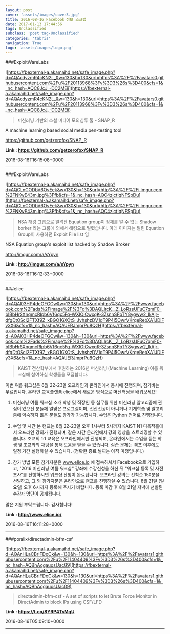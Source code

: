 ```yaml
---
layout: post
cover: 'assets/images/cover3.jpg'
title: 2016-08-16 Facebook 정보 스크랩
date: 2017-01-13 17:44:56
tags: Unclassified
subclass: 'post tag-Unclassified'
categories: 'tabris'
navigation: True
logo: 'assets/images/logo.png'
---
```


###ExploitWareLabs

![https://fbexternal-a.akamaihd.net/safe_image.php?d=AQAcdyzmR4cKN2L_&w=130&h=130&url=https%3A%2F%2Favatars0.githubusercontent.com%2Fu%2F20113968%3Fv%3D3%26s%3D400&cfs=1&_nc_hash=AQC8JcJ_-DC2MEii](https://fbexternal-a.akamaihd.net/safe_image.php?d=AQAcdyzmR4cKN2L_&w=130&h=130&url=https%3A%2F%2Favatars0.githubusercontent.com%2Fu%2F20113968%3Fv%3D3%26s%3D400&cfs=1&_nc_hash=AQC8JcJ_-DC2MEii)

>머신러닝 기반의 소셜 미디어 모의침투 툴 - SNAP_R

A machine learning based social media pen-testing tool

https://github.com/getzerofox/SNAP_R

**Link : <https://github.com/getzerofox/SNAP_R>**

2016-08-16T16:15:08+0000

---

###ExploitWareLabs

![https://fbexternal-a.akamaihd.net/safe_image.php?d=AQCLnCODbV6OvEek&w=130&h=130&url=http%3A%2F%2Fi.imgur.com%2FNKwE43m.jpg%3Ffb&cfs=1&_nc_hash=AQC4zlctIqNFSpDu](https://fbexternal-a.akamaihd.net/safe_image.php?d=AQCLnCODbV6OvEek&w=130&h=130&url=http%3A%2F%2Fi.imgur.com%2FNKwE43m.jpg%3Ffb&cfs=1&_nc_hash=AQC4zlctIqNFSpDu)

>NSA 해킹 그룹으로 알려진 Equation group이 정체를 알 수 없는 Shadow borker 라는 그룹에 의해서 해킹으로 털렸습니다. 아래 이미지는 털린 Equation Group이 사용하던 Exploit File list 임

NSA Equation group's exploit list  hacked by Shadow Broker

http://imgur.com/a/sYpyn

**Link : <http://imgur.com/a/sYpyn>**

2016-08-16T16:12:33+0000

---

###elice

![https://fbexternal-a.akamaihd.net/safe_image.php?d=AQAl03HP4deOFGCw&w=130&h=130&url=https%3A%2F%2Fwww.facebook.com%2Fads%2Fimage%2F%3Fd%3DAQLIrcK__Z_LoRzsUFuC7qmF0-bIBbHrSXnqmcRIpb6Vf6qc5Fq-WXlOiCwxqK-3ZsnnSFbTY8ygww2_IkAjr-dfgDtOScI2FTXf9Z_xBGO1GXOtS_JvhshzDV1dT9P4l5OwrVKrqeRebXA1JDiFy3X6&cfs=1&_nc_hash=AQAUERJmprPu8QzH](https://fbexternal-a.akamaihd.net/safe_image.php?d=AQAl03HP4deOFGCw&w=130&h=130&url=https%3A%2F%2Fwww.facebook.com%2Fads%2Fimage%2F%3Fd%3DAQLIrcK__Z_LoRzsUFuC7qmF0-bIBbHrSXnqmcRIpb6Vf6qc5Fq-WXlOiCwxqK-3ZsnnSFbTY8ygww2_IkAjr-dfgDtOScI2FTXf9Z_xBGO1GXOtS_JvhshzDV1dT9P4l5OwrVKrqeRebXA1JDiFy3X6&cfs=1&_nc_hash=AQAUERJmprPu8QzH)

>KAIST 전산학부에서 후원하는 2016년 머신러닝 (Machine Learning) 여름 워크샵에 참여하실 학생들을 모집합니다.

이번 여름 워크샵은 8월 22-23일 오프라인과 온라인에서 동시에 진행되며, 참가비는 무료입니다. 온라인 교육플랫폼 elice에서 새로운 방식으로 머신러닝을 배워보세요!

1. 머신러닝 여름 워크샵 소개
학생 및 직장인 등 실무를 위한 머신러닝 알고리즘에 관심이 있으신 분들께 알맞은 프로그램이며, 전산전공이 아니거나 기계학습 및 알고리즘에 익숙하지 않은 분들도 참가가 가능합니다. 수업은 Python 언어로 진행됩니다.

2. 수업 및 시간
본 캠프는 8월 22-23일 오후 1시부터 5시까지 KAIST N1 다목적홀에서 오프라인 강의가 진행되며, 같은 시간 온라인에서 강의 영상을 스트리밍할 수 있습니다. 조교의 1:1 교육은 오프라인에서만 진행되며, 온라인에서는 수업을 듣는 학생 및 조교와의 채팅을 통해 도움을 받을 수 있습니다. 실습 문제는 캠프 이후에도 일정 기간 실행하실 수 있습니다. (정확한 종료 날짜는 아직 미정입니다.)

3. 참가 방법
모든 참가자분은 www.elice.io 에 접속하셔서 Facebook으로 가입하고, "2016 머신러닝 여름 워크샵" 강좌에 수강신청을 하신 뒤 "워크샵 등록 및 사전조사"를 진행하시면 워크샵 신청이 완료됩니다. 오프라인 강의는 선착순 150분을 선발하고, 그 외 참가자분은 온라인으로 캠프를 진행하실 수 있습니다. 8월 21일 (일요일) 오후 6시까지 등록해 주시기 바랍니다. 등록 마감 후 8월 21일 저녁에 선발된 수강자 명단이 공개됩니다.

많은 지원 부탁드립니다. 감사합니다!

**Link : <http://www.elice.io/>**

2016-08-16T16:11:28+0000

---

###poralix/directadmin-bfm-csf

![https://fbexternal-a.akamaihd.net/safe_image.php?d=AQAnHLaCBriFDoCk&w=130&h=130&url=https%3A%2F%2Favatars1.githubusercontent.com%2Fu%2F11404409%3Fv%3D3%26s%3D400&cfs=1&_nc_hash=AQBhAcgauosUacG9](https://fbexternal-a.akamaihd.net/safe_image.php?d=AQAnHLaCBriFDoCk&w=130&h=130&url=https%3A%2F%2Favatars1.githubusercontent.com%2Fu%2F11404409%3Fv%3D3%26s%3D400&cfs=1&_nc_hash=AQBhAcgauosUacG9)

>directadmin-bfm-csf - A set of scripts to let Brute Force Monitor in DirectAdmin to block IPs using CSF/LFD

**Link : <https://t.co/8Y9P4TvMqU>**

2016-08-16T05:09:10+0000

---

